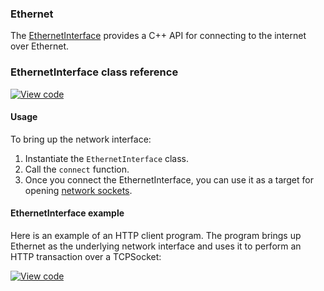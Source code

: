 ### Ethernet

The [EthernetInterface](https://docs.mbed.com/docs/mbed-os-api/en/mbed-os-5.5/api/classEthernetInterface.html) provides a C++ API for connecting to the internet over Ethernet.

### EthernetInterface class reference

[![View code](https://www.mbed.com/embed/?type=library)](/docs/v5.4/mbed-os-api-doxy/classmbed_1_1_ethernet.html)

#### Usage

To bring up the network interface:

1. Instantiate the `EthernetInterface` class.
1. Call the `connect` function.
1. Once you connect the EthernetInterface, you can use it as a
target for opening [network sockets](/docs/v5.4/reference/api-references.html#network-sockets).

#### EthernetInterface example

Here is an example of an HTTP client program. The program brings up Ethernet as the underlying network interface and uses it to perform an HTTP transaction over a TCPSocket:

[![View code](https://www.mbed.com/embed/?url=https://developer.mbed.org/teams/mbed_example/code/TCPSocket_Example/)](https://developer.mbed.org/teams/mbed_example/code/TCPSocket_Example/file/6b383744246e/main.cpp)
